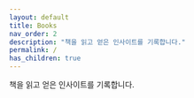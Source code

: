 ```yaml
---
layout: default
title: Books
nav_order: 2
description: "책을 읽고 얻은 인사이트를 기록합니다."
permalink: /
has_children: true
---
```


책을 읽고 얻은 인사이트를 기록합니다.